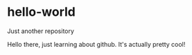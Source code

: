 # hello-world
Just another repository

Hello there, just learning about github.
It's actually pretty cool!

